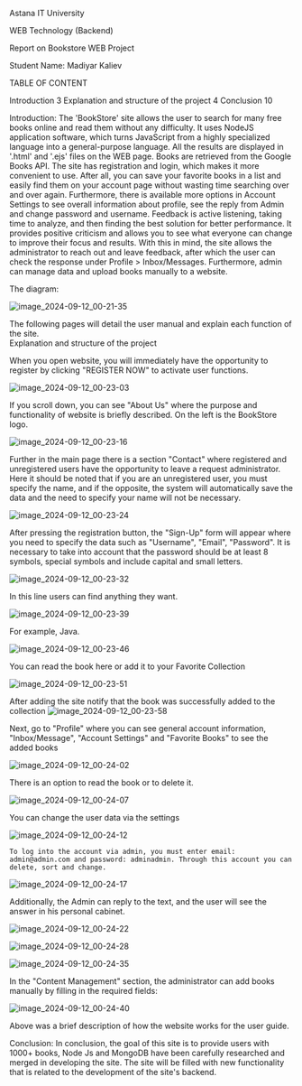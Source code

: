 Astana IT University

WEB Technology (Backend)

Report on Bookstore WEB Project 

Student Name: Madiyar Kaliev




TABLE OF CONTENT

Introduction	3
Explanation and structure of the project	4
Conclusion	10


Introduction: The 'BookStore' site allows the user to search for many free books online and read them without any difficulty. It uses NodeJS application software, which turns JavaScript from a highly specialized language into a general-purpose language. All the results are displayed in '.html' and '.ejs' files on the WEB page. Books are retrieved from the Google Books API. The site has registration and login, which makes it more convenient to use. After all, you can save your favorite books in a list and easily find them on your account page without wasting time searching over and over again. Furthermore, there is available more options in Account Settings to see overall information about profile, see the reply from Admin and change password and username. Feedback is active listening, taking time to analyze, and then finding the best solution for better performance. It provides positive criticism and allows you to see what everyone can change to improve their focus and results. With this in mind, the site allows the administrator to reach out and leave feedback, after which the user can check the response under Profile > Inbox/Messages. Furthermore, admin can manage data and upload books manually to a website.



The diagram:

![image_2024-09-12_00-21-35](https://github.com/user-attachments/assets/fe47bcd9-77fb-4ce7-bd9c-61443a518104)

 
The following pages will detail the user manual and explain each function of the site.  
Explanation and structure of the project	

When you open  website, you will immediately have the opportunity to register by clicking "REGISTER NOW" to activate user functions. 

![image_2024-09-12_00-23-03](https://github.com/user-attachments/assets/894f9f9c-68e4-4e32-b3a0-9f3d00c2a02f)

 
						
If you scroll down, you can see "About Us" where the purpose and functionality of website is briefly described. On the left is the BookStore logo.

 
![image_2024-09-12_00-23-16](https://github.com/user-attachments/assets/e927a738-0f3c-467a-bef6-89e9c2a3d7c8)

Further in the main page there is a section "Contact" where registered and unregistered users have the opportunity to leave a request administrator. Here it should be noted that if you are an unregistered user, you must specify the name, and if the opposite, the system will automatically save the data and the need to specify your name will not be necessary. 

![image_2024-09-12_00-23-24](https://github.com/user-attachments/assets/35523331-c989-472a-accf-0c055d3ba20d)

After pressing the registration button, the "Sign-Up" form will appear where you need to specify the data such as "Username", "Email", "Password". It is necessary to take into account that the password should be at least 8 symbols, special symbols and include capital and small letters.

![image_2024-09-12_00-23-32](https://github.com/user-attachments/assets/5ffe4e7f-35e3-4893-9eb1-7d14597df313)

In this line users can find anything they want.  

![image_2024-09-12_00-23-39](https://github.com/user-attachments/assets/b97df202-4911-4c03-bd03-9612e57081db)

For example, Java. 

![image_2024-09-12_00-23-46](https://github.com/user-attachments/assets/a2bb4d0c-93ca-4106-8c69-87ec8c517d63)


You can read the book here or add it to your Favorite Collection 

![image_2024-09-12_00-23-51](https://github.com/user-attachments/assets/f0ec79ed-fc3b-4231-b599-aefbcbea0f6b)



 
After adding the site notify that the book was successfully added to the collection 
![image_2024-09-12_00-23-58](https://github.com/user-attachments/assets/1213de02-6386-4d83-ad3f-b97241757481)

Next, go to "Profile" where you can see general account information, "Inbox/Message", "Account Settings" and "Favorite Books" to see the added books
 
![image_2024-09-12_00-24-02](https://github.com/user-attachments/assets/214a2b5e-ffee-4ed3-b54f-aadf76ab04fa)


There is an option to read the book or to delete it. 

![image_2024-09-12_00-24-07](https://github.com/user-attachments/assets/92d5527c-0197-40b4-85b0-3091c100daf3)

You can change the user data via the settings
 
![image_2024-09-12_00-24-12](https://github.com/user-attachments/assets/9c5ab899-13ae-43f5-b6b6-ab316afdc6c0)

	To log into the account via admin, you must enter email: admin@admin.com and password: adminadmin. Through this account you can delete, sort and change.  
 
![image_2024-09-12_00-24-17](https://github.com/user-attachments/assets/ca9308bd-aeb2-4a80-84f6-fa7665c7ab52)

 
 Additionally, the Admin can reply to the text, and the user will see the answer in his personal cabinet. 
 
![image_2024-09-12_00-24-22](https://github.com/user-attachments/assets/2d51ddf0-4237-45ef-89f7-9a87a753d169)


![image_2024-09-12_00-24-28](https://github.com/user-attachments/assets/8b1c7982-ec5b-45b5-b2ce-dd8b91afd26f)

![image_2024-09-12_00-24-35](https://github.com/user-attachments/assets/7313348f-da7f-483d-8930-b379c3c523c9)

 
In the "Content Management" section, the administrator can add books manually by filling in the required fields: 
 
					
![image_2024-09-12_00-24-40](https://github.com/user-attachments/assets/04971ad0-a064-4acd-8622-46b59f5d9928)


Above was a brief description of how the website works for the user guide.


Conclusion: In conclusion, the goal of this site is to provide users with 1000+ books, Node Js and MongoDB have been carefully researched and merged in developing the site. The site will be filled with new functionality that is related to the development of the site's backend.








